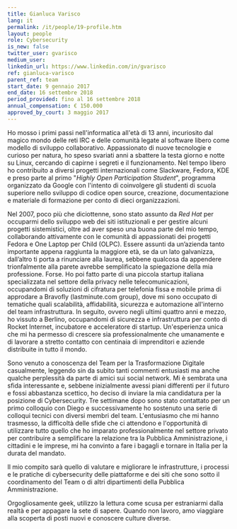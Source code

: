 ```yaml
---
title: Gianluca Varisco
lang: it
permalink: /it/people/19-profile.htm
layout: people
role: Cybersecurity
is_new: false
twitter_user: gvarisco
medium_user:
linkedin_url: https://www.linkedin.com/in/gvarisco
ref: gianluca-varisco
parent_ref: team
start_date: 9 gennaio 2017
end_date: 16 settembre 2018
period_provided: fino al 16 settembre 2018
annual_compensation: € 150.000
approved_by_court: 3 maggio 2017
---
```

Ho mosso i primi passi nell'informatica all'età di 13 anni, incuriosito dal magico mondo delle reti IRC e delle comunità legate al software libero come modello di sviluppo collaborativo. Appassionato di nuove tecnologie e curioso per natura, ho speso svariati anni a sbattere la testa giorno e notte su Linux, cercando di capirne i segreti e il funzionamento. Nel tempo libero ho contribuito a diversi progetti internazionali come Slackware, Fedora, KDE e preso parte al primo "*Highly Open Participation Student*", programma organizzato da Google con l'intento di coinvolgere gli studenti di scuola superiore nello sviluppo di codice open source, creazione, documentazione e materiale di formazione per conto di dieci organizzazioni.

Nel 2007, poco più che diciottenne, sono stato assunto da *Red Hat* per occuparmi dello sviluppo web dei siti istituzionali e per gestire alcuni progetti sistemistici, oltre ad aver speso una buona parte del mio tempo, collaborando attivamente con le comunità di appassionati dei progetti Fedora e One Laptop per Child (OLPC). Essere assunti da un’azienda tanto importante appena raggiunta la maggiore età, se da un lato galvanizza, dall’altro ti porta a rinunciare alla laurea, sebbene qualcosa da appendere trionfalmente alla parete avrebbe semplificato la spiegazione della mia professione. Forse. Ho poi fatto parte di una piccola startup italiana specializzata nel settore della privacy nelle telecomunicazioni, occupandomi di soluzioni di cifratura per telefonia fissa e mobile prima di approdare a Bravofly (lastminute.com group), dove mi sono occupato di tematiche quali scalabilità, affidabilità, sicurezza e automazione all'interno del team infrastruttura. In seguito, ovvero negli ultimi quattro anni e mezzo, ho vissuto a Berlino, occupandomi di sicurezza e infrastruttura per conto di Rocket Internet, incubatore e acceleratore di startup. Un'esperienza unica che mi ha permesso di crescere sia professionalmente che umanamente e di lavorare a stretto contatto con centinaia di imprenditori e aziende distribuite in tutto il mondo.

Sono venuto a conoscenza del Team per la Trasformazione Digitale casualmente, leggendo sin da subito tanti commenti entusiasti ma anche qualche perplessità da parte di amici sui social network. Mi è sembrata una sfida interessante e, sebbene inizialmente avessi piani differenti per il futuro e fossi abbastanza scettico, ho deciso di inviare la mia candidatura per la posizione di Cybersecurity. Tre settimane dopo sono stato contattato per un primo colloquio con Diego e successivamente ho sostenuto una serie di colloqui tecnici con diversi membri del team. L'entusiasmo che mi hanno trasmesso, la difficoltà delle sfide che ci attendono e l'opportunità di utilizzare tutto quello che ho imparato professionalmente nel settore privato per contribuire a semplificare la relazione tra la Pubblica Amministrazione, i cittadini e le imprese, mi ha convinto a fare i bagagli e tornare in Italia per la durata del mandato.

Il mio compito sarà quello di valutare e migliorare le infrastrutture, i processi e le pratiche di cybersecurity delle piattaforme e dei siti che sono sotto il coordinamento del Team o di altri dipartimenti della Pubblica Amministrazione.

Orgogliosamente geek, utilizzo la lettura come scusa per estraniarmi dalla realtà e per appagare la sete di sapere. Quando non lavoro, amo viaggiare alla scoperta di posti nuovi e conoscere culture diverse.


